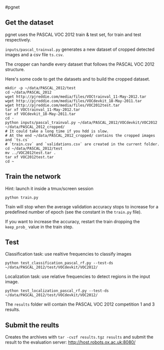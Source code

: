 #pgnet

## Get the dataset

pgnet uses the PASCAL VOC 2012 train & test set, for train and test respectively.

`inputs/pascal_trainval.py` generates a new dataset of cropped detected images and a csv file `ts.csv`.

The cropper can handle every dataset that follows the PASCAL VOC 2012 structure.

Here's some code to get the datasets and to build the cropped dataset.

```
mkdir -p ~/data/PASCAL_2012/test
cd ~/data/PASCAL_2012
wget http://pjreddie.com/media/files/VOCtrainval_11-May-2012.tar
wget http://pjreddie.com/media/files/VOCdevkit_18-May-2011.tar
wget http://pjreddie.com/media/files/VOC2012test.tar
tar xf VOCtrainval_11-May-2012.tar
tar xf VOCdevkit_18-May-2011.tar
cd -
python inputs/pascal_trainval.py ~/data/PASCAL_2012/VOCdevkit/VOC2012 ~/data/PASCAL_2012_cropped/
# It could take a long time if you hdd is slow.
# At the end ~/data/PASCAL_2012_cropped/ contains the cropped images and `ts.cs`
# `train.csv` and `validations.csv` are created in the current folder.
cd ~/data/PASCAL_2012/test
mv ../VOC2012test.tar .
tar xf VOC2012test.tar
cd ~
```

## Train the network

Hint: launch it inside a tmux/screen session

```
python train.py
```

Train will stop when the average validation accuracy stops to increase for a predefined number of epoch (see the constant in the `train.py` file).

If you want to increase the accuracy, restart the train dropping the `keep_prob_` value in the train step.


## Test

Classification task: use realtive frequencies to classify images

```
python test_classification_pascal_rf.py --test-ds ~/data/PASCAL_2012/test/VOCdevkit/VOC2012/
```

Localization task: use relative frequencies to detect regions in the input image.

```
python test_localization_pascal_rf.py --test-ds ~/data/PASCAL_2012/test/VOCdevkit/VOC2012/
```

The `results` folder will contain the PASCAL VOC 2012 competition 1 and 3 results.

## Submit the reults

Creates the archives with `tar -cvzf results.tgz results` and submit the result to the evaluation server: http://host.robots.ox.ac.uk:8080/

